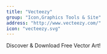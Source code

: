 ```yaml
---
title: "Vecteezy"
group: "Icon,Graphics Tools & Site"
address: "http://www.vecteezy.com/"
icon: "vecteezy.svg"
---
```


Discover & Download Free Vector Art!
